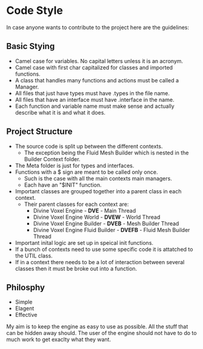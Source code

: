 # Code Style

In case anyone wants to contribute to the project here are the guidelines:

## Basic Stying

- Camel case for variables. No capital letters unless it is an acronym.
- Camel case with first char capitalized for classes and imported functions.
- A class that handles many functions and actions must be called a Manager. 
- All files that just have types must have .types in the file name. 
- All files that have an interface must have .interface in the name. 
- Each function and variable name must make sense and actually describe what it is and what it does. 
    
## Project Structure

- The source code is split up between the different contexts. 
  - The exception being the Fluid Mesh Builder which is nested in the Builder Context folder.
- The Meta folder is just for types and interfaces. 
- Functions with a $ sign are meant to be called only once.
    - Such is the case with all the main contexts main managers.
    - Each have an "$INIT" function. 
- Important classes are grouped together into a parent class in each context. 
    - Their parent classes for each context are:
        - Divine Voxel Engine - **DVE** - Main Thread
        - Divine Voxel Engine World - **DVEW** - World Thread
        - Divine Voxel Engine Builder - **DVEB** - Mesh Builder Thread
        - Divine Voxel Engine Fluid Builder - **DVEFB** - Fluid Mesh Builder Thread
- Important inital logic are set up in speical init functions. 
- If a bunch of contexts need to use some specific code it is attatched to the UTIL class.
- If in a context there needs to be a lot of interaction between several classes then it must be broke out into a function.

## Philosphy 

- Simple
- Elagent 
- Effective 

My aim is to keep the engine as easy to use as possible. All the stuff that can be hidden away should. The user of the engine should not have to do to much
work to get exaclty what they want. 




